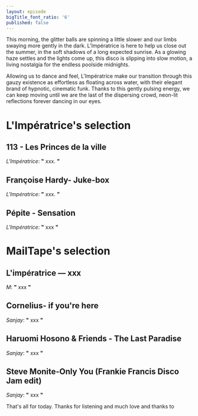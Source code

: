 ```yaml
---
layout: episode
bigTitle_font_ratio: '6'
published: false
---
```

<p id="introduction">This morning, the glitter balls are spinning a little slower and our limbs swaying more gently in the dark. L'Impératrice is here to help us close out the summer, in the soft shadows of a long expected sunrise. As a glowing haze settles and the lights come up, this disco is slipping into slow motion, a living nostalgia for the endless poolside midnights.</p>
<p>Allowing us to dance and feel, L'Impératrice make our transition through this gauzy existence as effortless as floating across water, with their elegant brand of hypnotic, cinematic funk. Thanks to this gently pulsing energy, we can keep moving until we are the last of the dispersing crowd, neon-lit reflections forever dancing in our eyes.</p> 


# L'Impératrice's selection


## 113 - Les Princes de la ville
_L'Impératrice_: **"** xxx. **"**

## Françoise Hardy- Juke-box
_L'Impératrice_: **"** xxx. **"**

## Pépite - Sensation
_L'Impératrice_: **"** xxx **"**


# MailTape's selection

## L'impératrice — xxx
_M_: **"** xxx **"**

## Cornelius- if you're here
_Sanjay_: **"** xxx **"**

## Haruomi Hosono & Friends - The Last Paradise
_Sanjay_: **"** xxx **"**

## Steve Monite-Only You (Frankie Francis Disco Jam edit)
_Sanjay_: **"** xxx **"**

<p id="outroduction">That's all for today. Thanks for listening and much love and thanks to </p>
